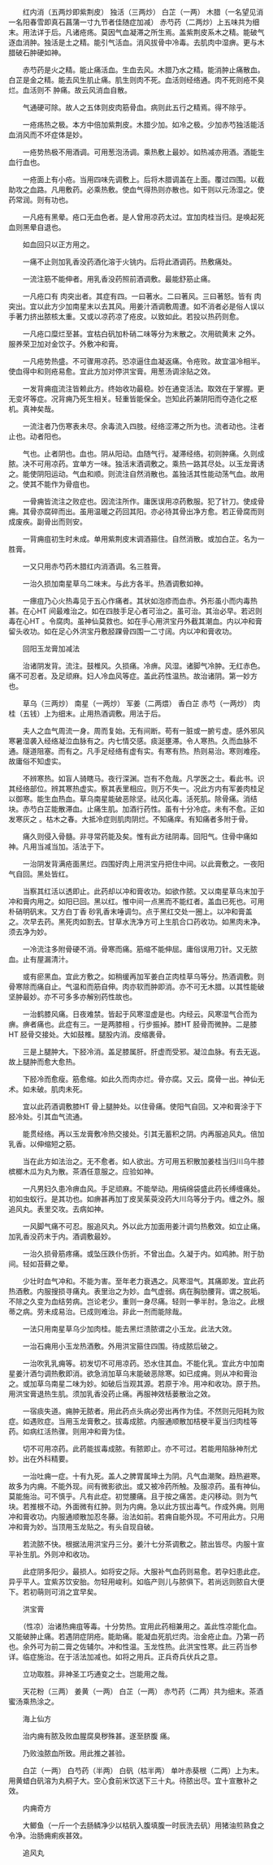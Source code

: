 <!-- { "loadSidebar": true } -->
　　红内消（五两炒即紫荆皮） 独活（三两炒） 白芷（一两） 木腊（一名望见消一名阳春雪即真石菖蒲一寸九节者佳随症加减） 赤芍药（二两炒）上五味共为细末。用法详于后。凡诸疮疡。莫因气血凝滞之所生焉。盖紫荆皮系木之精。能破气逐血消肿。独活是土之精。能引气活血。消风拔骨中冷毒。去肌肉中湿痹。更与木腊破石肿硬如神。

　　赤芍药是火之精。能止痛活血。生血去风。木腊乃水之精。能消肿止痛散血。白芷是金之精。能去风生肌止痛。肌生则肉不死。血活则经络通。肉不死则疮不臭烂。血活则不 肿痛。故云风消血自散。

　　气通硬可除。故人之五体则皮肉筋骨血。病则此五行之精焉。得不除乎。

　　一疮疡热之极。本方中倍加紫荆皮。木腊少加。如冷之极。少加赤芍独活能活血消风而不坏症体是妙。

　　一疮势热极不用酒调。可用葱泡汤调。乘热敷上最妙。如热减亦用酒。酒能生血行血也。

　　一疮面上有小疮。当用四味先调敷上。后将木腊调盖在上面。覆过四围。以截助攻之血路。凡用敷药。必乘热敷。使血气得热则亦散也。如干则以元汤湿之。使药常润。则有功也。

　　一凡疮有黑晕。疮口无血色者。是人曾用凉药太过。宜加肉桂当归。是唤起死血则黑晕自退也。

　　如血回只以正方用之。

　　一痛不止则加乳香没药酒化溶于火铫内。后将此酒调药。热敷痛处。

　　一流注筋不能伸者。用乳香没药照前酒调敷。最能舒筋止痛。

　　一凡疮口有 肉突出者。其症有四。一曰著水。二曰著风。三曰著怒。皆有 肉突出。宜以此方少加南星末以去其风。用姜汁酒调敷周遭。如不消者必是俗人误以手著力挤出脓核太重。又或以凉药凉了疮皮。以致如此。若投以热药则愈。

　　一凡疮口糜烂至甚。宜枯白矾加朴硝二味等分为末散之。次用硫黄末 之外。服养荣卫加对金饮子。外敷冲和膏。

　　一凡疮势热盛。不可骤用凉药。恐凉逼住血凝返痛。令疮败。故宜温冷相半。使血得中和则疮易愈。宜此方加对停洪宝膏。用葱汤调涂贴之效。

　　一发背痈疽流注皆赖此方。终始收功最稳。妙在通变活法。取效在于掌握。更无变坏等症。况背痈乃死生相关。轻重皆能保全。岂知此药兼阴阳而夺造化之枢机。真神矣哉。

　　一流注者乃伤寒表未尽。余毒流入四肢。经络涩滞之所为也。流者动也。注者止也。动者阳也。

　　气也。止者阴也。血也。阴从阳动。血随气行。凝滞经络。初则肿痛。久则成脓。决不可用凉药。宜单方一味。独活末酒调敷之。乘热一路其尽处。以玉龙膏诱之。能使阴阳运动。气血和顺。则流注自然消散也。盖独活其性能动荡气血。故用之。使其不能作为骨疽也。

　　一骨痈皆流注之败症也。因流注所作。庸医误用凉药敷服。犯了针刀。使成骨痈。其骨亦腐碎而出。虽用温暖之药回其阳。亦必待其骨出净方愈。若正骨腐而则成废疾。副骨出而则安。

　　一背痈疽初生时未成。单用紫荆皮末调酒箍住。自然消散。或加白芷。名为一胜膏。

　　一又只用赤芍药木腊红内消酒调。名三胜膏。

　　一治久损加南星草乌二味末。与此方各半。热酒调敷如神。

　　一瘭疽乃心火热毒见于五心作痛者。其状如泡疹而血赤。外形虽小而内毒热甚。在心HT 间最难治之。如在四肢手足心者可治之。虽可治。其治必早。若迟则毒在心HT 。令腐肉。虽神仙莫救也。如在手心用洪宝丹外截其潮血。内以冲和膏留头收功。如在足心外洪宝丹敷胫踝骨四围一二寸阔。内以冲和膏收功。

　　回阳玉龙膏加减法

　　治诸阴发背。流注。鼓椎风。久损痛。冷痹。风湿。诸脚气冷肿。无红赤色。痛不可忍者。及足顽麻。妇人冷血风等症。盖此药性温热。故治诸阴。第一妙方也。

　　草乌（三两炒） 南星（一两炒） 军姜（二两煨） 香白芷 赤芍（一两炒） 肉桂（五钱）上为细末。止用热酒调敷。用法于后。

　　夫人之血气周流一身。周而复始。无有间断。苟有一脏或一腑亏虚。感外邪风寒暑湿袭入经络凝泣血脉有之。内七情交感。痰涎壅滞。令人寒热。久而血脉不通。隧道阻塞。而有之。凡手足经络有虚有实。有寒有热。热则易治。寒则难痊。故庸俗不知虚实。

　　不辨寒热。如盲人骑瞎马。夜行深渊。岂有不危哉。凡学医之士。看此书。识其经络部位。辨其寒热虚实。察其表里相应。则万不失一。况此方内有军姜肉桂足以御寒。能生血热血。草乌南星能破恶除坚。祛风化毒。活死肌。除骨痛。消结块。赤芍白芷能散滞血。止痛生肌。加酒行药性。虽有十分冷症。未有不愈。正如发寒灰之 。枯木之春。大抵冷症则肌肉阴烂。不知痛痒。有知痛者多附于骨。

　　痛久则侵入骨髓。非寻常药能及矣。惟有此方祛阴毒。回阳气。住骨中痛如神。凡用当减当加。活法于下。

　　一治阴发背满疮面黑烂。四围好肉上用洪宝丹把住中间。以此膏敷之。一夜阳气自回。黑处皆红。

　　当察其红活以透即止。此药却以冲和膏收功。如欲作脓。又以南星草乌末加于冲和膏内用之。如阳已回。黑以红。惟中间一点黑而不能红者。盖血已死也。可用朴硝明矾末。又方白丁香 砂乳香末唾调匀。点于黑红交处一圈上。以冲和膏盖之。次早去药。黑死肉如割去。甘草水洗净方可上生肌合口药收功。如黑肉未净。须去净为妙。

　　一冷流注多附骨硬不消。骨寒而痛。筋缩不能伸屈。庸俗误用刀针。又无脓血。止有屋漏清汁。

　　或有瘀黑血。宜此方敷之。如稍缓再加军姜白芷肉桂草乌等分。热酒调敷。则骨寒除而痛自止。气温和而筋自伸。肉亦软而肿即消。亦不可无木腊。以其性能破坚肿最妙。亦不可多多亦解别药性故也。

　　一治鹤膝风痛。日夜难禁。皆起于风寒湿虚是也。内经云。风寒湿气合而为痹。痹者痛也。此症有三。一是两膝相 。行步振掉。膝HT 胫骨而微肿。二是膝HT 胫骨交接处。大如鼓椎。腿股内消。皮缩裹骨。

　　三是上腿肿大。下胫冷消。盖足膝属肝。肝虚而受邪。凝泣血脉。有去无返。故上腿肿而愈大愈热。

　　下胫冷而愈瘦。筋愈缩。如此久而肉亦烂。骨亦腐。又云。腐骨一出。神仙无术。如未破。肌肉未死。

　　宜以此药酒调敷膝HT 骨上腿肿处。以住骨痛。使阳气自回。又冲和膏涂于下胫冷处。引其血气流通。

　　能贯经络。再以玉龙膏敷冷热交接处。引其无蓄积之阴。内再服追风丸。倍加乳香。以伸缩短之筋。

　　当在此方如法治之。无不愈者。如人欲出。方可用五积散加姜桂当归川乌牛膝槟榔木瓜为丸为散。茶酒任意服之。应验如神。

　　一凡男妇久患冷痹血风。手足顽麻。不能举动。用绢绵袋盛此药长缚缠痛处。初如虫蚁行。是其功也。如痹甚再加丁皮吴茱萸没药大川乌等分于内。缠之外。服追风丸。表里交攻。去病如神。

　　一风脚气痛不可忍。服追风丸。外以此方加面用姜汁调匀热敷效。如立止痛。加乳香没药末于内。酒调敷最妙。

　　一治久损骨筋疼痛。或坠压跌仆伤折。不曾出血。久凝于内。如鸡肺。附于肋间。轻如苔藓之晕。

　　少壮时血气冲和。不能为害。至年老力衰遇之。风寒湿气。其痛即发。宜此药热酒敷。内服搜损寻痛丸。表里治之为妙。血气虚弱。病在胸肋腰背。谓之脱垢。不除之久变为血结劳病。岂论老少。重则一身尽痛。轻则一拳半肘。急治之。此根蒂之病。劳未成易治。已成则难治。非此一剂而能除哉。

　　一法只用南星草乌少加肉桂。能去黑烂溃脓谓之小玉龙。此法大效。

　　一治石痈用小玉龙热酒敷。外用洪宝箍住四围。待成脓后破之。

　　一治吹乳乳痈等。初发切不可用凉药。恐水住其血。不能化乳。宜此方中加南星姜汁酒匀调热敷即消。欲急消加草乌末能破恶除寒。如已成痈。则从冲和膏治之。或加草乌南星二味为妙。如破后当观其源。若原于冷。用冲和收功。原于热。用洪宝膏退热生肌。须加乳香没药止痛。再服神效栝蒌散治之效。

　　一宿痰失道。痈肿无脓者。用此药点头病必旁出再作为佳。不然则元阳耗为败症。如遇败症。当用玉龙膏敷之。拔毒成脓。内服通顺散加桔梗半夏当归肉桂等药。如病红活热骤。则用冲和膏为佳。

　　切不可用凉药。此药能拔毒成脓。有脓即止。亦不可过。若能用陷脉神剂尤妙。出在外科精要。

　　一治吐痈一症。十有九死。盖人之脾胃属坤土为阴。凡气血潮聚。趋热避寒。故多为内痈。不能外现。间有微影欲出。或又被冷药所触。及服凉药。虽有神仙。莫能施治。可不慎乎。凡有此症。初觉腰痛。且于按之痛苦。走闪移动。则为气块。若推根不动。外面微有红肿。则为内痈。急以此方拔出毒气。作成外痈。则用冲和膏收功。内服通顺散加忍冬藤。治法如前。若痈自能外现。不可用此方。只用冲和膏为妙。当顶用玉龙贴之。有头自现自破。

　　若流脓不快。根据法用洪宝丹三分。姜汁七分茶调敷之。脓出皆尽。内服十宣平补生肌。外则冲和收功。

　　此症阴多阳少。最损人。如将安之际。大服补气血药则易愈。若孕妇患此症。异乎平人。宜紫苏饮安胎。勿轻用峻利。如临产则儿与脓俱下。若尚远则脓自大便下。若初萌则可消之宜早矣。

　　洪宝膏

　　（性凉）治诸热痈疽等毒。十分势热。宜用此药相兼用之。盖此性凉能化血。又能破肿止痛。若遇阴症阴疮。能助痛。能凝血死肌烂肉。治金疮止血。乃第一药也。余外可为前二膏之佐辅尔。冲和性温。玉龙性热。此洪宝性寒。此三药当参详。临症施治。在于活法加减也。如将之用兵。正兵奇兵伏兵之意。

　　立功取胜。非神圣工巧通变之士。岂能用之哉。

　　天花粉（三两） 姜黄（一两） 白芷（一两） 赤芍药（二两）共为细末。茶酒蜜汤乘热涂之。

　　海上仙方

　　治内痈有脓及败血腥腐臭秽殊甚。遂至脐腹 痛。

　　乃败浊脓血所致。用此推之甚验。

　　白芷（一两） 白芍药（半两） 白矾（枯半两） 单叶赤葵根（二两）上为末。用黄蜡白矾溶为丸桐子大。空心食前米饮送下三十丸。待脓出尽。宜十宣散补之效。

　　内痈奇方

　　大鲫鱼（一斤一个去肠鳞净少以枯矾入腹填腹一时辰洗去矾）用猪油煎熟食之令净。治肠痈痢疾甚效。

　　追风丸


